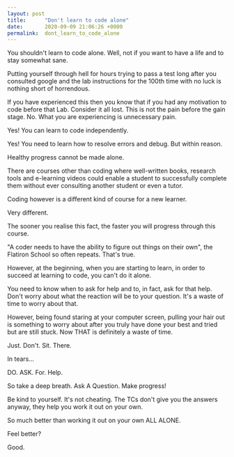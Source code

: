 ```yaml
---
layout: post
title:      "Don't learn to code alone"
date:       2020-09-09 21:06:26 +0000
permalink:  dont_learn_to_code_alone
---
```


You shouldn't learn to code alone. Well, not if you want to have a life and to stay somewhat sane.

Putting yourself through hell for hours trying to pass a test long after you consulted google and the lab instructions for the 100th time with no luck is nothing short of horrendous. 

If you have experienced this then you know that if you had any motivation to code before that Lab. Consider it all lost. This is not the pain before the gain stage. No. What you are experiencing is unnecessary pain. 

Yes! You can learn to code independently.

Yes! You need to learn how to resolve errors and debug. But within reason. 

Healthy progress cannot be made alone. 

There are courses other than coding where well-written books, research tools and e-learning videos could enable a student to successfully complete them without ever consulting another student or even a tutor.

Coding however is a different kind of course for a new learner. 

Very different. 

The sooner you realise this fact, the faster you will progress through this course.

"A coder needs to have the ability to figure out things on their own", the Flatiron School so often repeats. That's true.

However, at the beginning, when you are starting to learn, in order to succeed at learning to code, you can't do it alone.

You need to know when to ask for help and to, in fact, ask for that help. Don't worry about what the reaction will be to your question. It's a waste of time to worry about that. 

However, being found staring at your computer screen, pulling your hair out is something to worry about after you truly have done your best and tried but are still stuck. Now THAT is definitely a waste of time.  

Just. Don't. Sit. There.

In tears...

DO. ASK. For. Help.

So take a deep breath. Ask A Question. Make progress!

Be kind to yourself. It's not cheating. The TCs don't give you the answers anyway, they help you work it out on your own. 

So much better than working it out on your own ALL ALONE.

Feel better?

Good.



